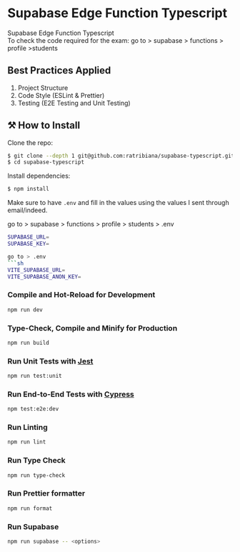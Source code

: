# Supabase Edge Function Typescript

Supabase Edge Function Typescript
<br/>
To check the code required for the exam: go to > supabase > functions > profile >students
 
## Best Practices Applied
1. Project Structure
2. Code Style (ESLint & Prettier)
3. Testing (E2E Testing and Unit Testing)

## ⚒ How to Install

Clone the repo:

```bash
$ git clone --depth 1 git@github.com:ratribiana/supabase-typescript.git
$ cd supabase-typescript
```

Install dependencies:
```bash
$ npm install
```

Make sure to have `.env` and fill in the values using the values I sent through email/indeed.

go to > supabase > functions > profile > students > .env
```sh
SUPABASE_URL=
SUPABASE_KEY=

go to > .env
```sh
VITE_SUPABASE_URL=
VITE_SUPABASE_ANON_KEY=
```

### Compile and Hot-Reload for Development

```sh
npm run dev
```

### Type-Check, Compile and Minify for Production

```sh
npm run build
```

### Run Unit Tests with [Jest](https://jestjs.io/)

```sh
npm run test:unit
```

### Run End-to-End Tests with [Cypress](https://www.cypress.io/)

```sh
npm test:e2e:dev
```

### Run Linting

```sh
npm run lint
```

### Run Type Check

```sh
npm run type-check
```

### Run Prettier formatter

```sh
npm run format
```

### Run Supabase 

```sh
npm run supabase -- <options>
```
